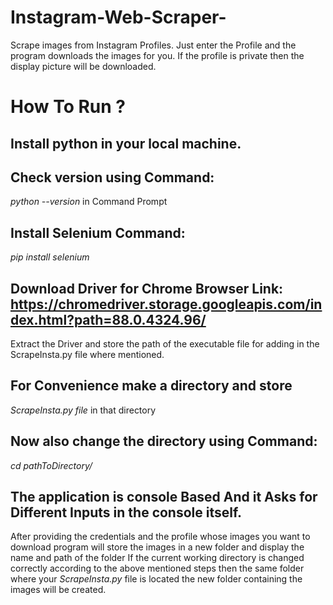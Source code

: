 # Instagram-Web-Scraper-
Scrape images from Instagram Profiles. Just enter the Profile and the program downloads the images for you. If the profile is private then the display picture will be downloaded.

# How To Run ?
## Install python in your local machine.
## Check version using Command: 
   *python --version* in Command Prompt
## Install Selenium Command:
   *pip install selenium*
## Download Driver for Chrome Browser Link: https://chromedriver.storage.googleapis.com/index.html?path=88.0.4324.96/
   Extract the Driver and store the path of the executable file for adding in the ScrapeInsta.py file where mentioned.
## For Convenience make a directory and store 
   *ScrapeInsta.py file* in that directory
## Now also change the directory using Command:
   *cd pathToDirectory/*
## The application is console Based And it Asks for Different Inputs in the console itself.
   After providing the credentials and the profile whose images you want to download program will store the images in a new folder and display the name and path of the folder
   If the current working directory is changed correctly according to the above mentioned steps then the same folder where your *ScrapeInsta.py* file is located the new folder        containing the images will be created.
